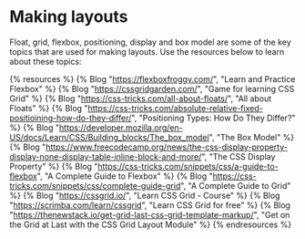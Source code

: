 # Making layouts

Float, grid, flexbox, positioning, display and box model are some of the key topics that are used for making layouts. Use the resources below to learn about these topics:

{% resources %}
  {% Blog "https://flexboxfroggy.com/", "Learn and Practice Flexbox" %}
  {% Blog "https://cssgridgarden.com/", "Game for learning CSS Grid" %}
  {% Blog "https://css-tricks.com/all-about-floats/", "All about Floats" %}
  {% Blog "https://css-tricks.com/absolute-relative-fixed-positioining-how-do-they-differ/", "Positioning Types: How Do They Differ?" %}
  {% Blog "https://developer.mozilla.org/en-US/docs/Learn/CSS/Building_blocks/The_box_model", "The Box Model" %}
  {% Blog "https://www.freecodecamp.org/news/the-css-display-property-display-none-display-table-inline-block-and-more/", "The CSS Display Property" %}
  {% Blog "https://css-tricks.com/snippets/css/a-guide-to-flexbox", "A Complete Guide to Flexbox" %}
  {% Blog "https://css-tricks.com/snippets/css/complete-guide-grid", "A Complete Guide to Grid" %}
  {% Blog "https://cssgrid.io/", "Learn CSS Grid - Course" %}
  {% Blog "https://scrimba.com/learn/cssgrid", "Learn CSS Grid for free" %}
  {% Blog "https://thenewstack.io/get-grid-last-css-grid-template-markup/", "Get on the Grid at Last with the CSS Grid Layout Module" %}
{% endresources %}
